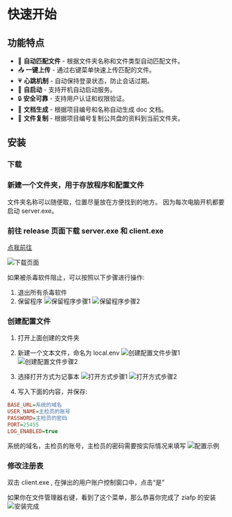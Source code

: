 # 快速开始

## 功能特点

- 🚀 **自动匹配文件** - 根据文件夹名称和文件类型自动匹配文件。
- 📤 **一键上传** - 通过右键菜单快速上传匹配的文件。
- 💗 **心跳机制** - 自动保持登录状态，防止会话过期。
- 🔄 **自启动** - 支持开机自动启动服务。
- 🔒 **安全可靠** - 支持用户认证和权限验证。
- 📄 **文档生成** - 根据项目编号和名称自动生成 doc 文档。
- 📁 **文件复制** - 根据项目编号复制公共盘的资料到当前文件夹。

## 安装

### 下载

### 新建一个文件夹，用于存放程序和配置文件

文件夹名称可以随便取，位置尽量放在方便找到的地方。
因为每次电脑开机都要启动 server.exe。

### 前往 release 页面下载 server.exe 和 client.exe

[点我前往](https://github.com/initialencounter/Ziafp/releases/latest)

![下载页面](image.png)

如果被杀毒软件阻止，可以按照以下步骤进行操作:

1. 退出所有杀毒软件
2. 保留程序
   ![保留程序步骤1](image-1.png)
   ![保留程序步骤2](image-2.png)

### 创建配置文件

1. 打开上面创建的文件夹
2. 新建一个文本文件，命名为 local.env
   ![创建配置文件步骤1](image-3.png)
   ![创建配置文件步骤2](image-4.png)
3. 选择打开方式为记事本
   ![打开方式步骤1](image-5.png)
   ![打开方式步骤2](image-6.png)

4. 写入下面的内容，并保存:

```ini
BASE_URL=系统的域名
USER_NAME=主检员的账号
PASSWORD=主检员的密码
PORT=25455
LOG_ENABLED=true
```

系统的域名，主检员的账号，主检员的密码需要按实际情况来填写
![配置示例](image-7.png)

### 修改注册表

双击 client.exe , 在弹出的用户账户控制窗口中，点击“是”

如果你在文件管理器右键，看到了这个菜单，那么恭喜你完成了 ziafp 的安装
![安装完成](image-8.png)